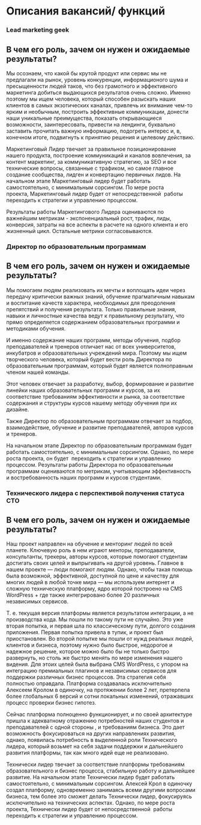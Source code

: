 # Описания вакансий/ функций


### Lead marketing geek 

## В чем его роль, зачем он нужен и ожидаемые результаты?

Мы осознаем, что какой бы крутой продукт или сервис мы не предлагали на рынок, уровень конкуренции, информационого шума и пресыщенности людей таков, что без грамотного и эффективного маркетинга добиться выдающихся результатов очень сложно. Именно поэтому мы ищем человека, который способен разыскать наших клиентов в самых экзотических каналах, привлечь их внимание чем-то ярким и необычным, построить эффективные коммуникации, донести наши уникальные преимущества, показать открывающиеся возможности, заинтересовать, привести на лендинги, буквально заставить прочитать важную информацию, подогреть интерес и, в, конечном итоге, подвигнуть к принятию решения и целевому действию. 

Маркетинговый Лидер твечает за правильное позиционирование нашего продукта, построение коммуникаций и каналов вовлечения, за контент маркетинг, за коммуникативную стратегию, за SEO и все технические вопросы, связанные с трафиком, но самое главное создание сообщества, лидген и конвертацию первичных лидов. На начальном этапе Маркетинговый лидер будет работать самостоятельно, с минимальным сорсингом. По мере роста проекта, Маркетинговый лидер будет от непосредственной  работы переходить к стратегии и управлению процессом. 

Результаты работы Маркетингового Лидера оцениваются по важнейшим метрикам - экспоненциальный рост, трафик, лиды, конверсия, затраты на все аспекты в расчете на одного клиента и его жизненный цикл. Остальные метрики согласовываются.



### Директор по образовательным программам

## В чем его роль, зачем он нужен и ожидаемые результаты?

Мы помогаем людям реализовать их мечты и воплощать идеи через передачу критически важных знаний, обучение прагматичным навыкам и воспитание качеств характера, необходимых для преодоления препятствий и получения результата. Только правильные знания, навыки и личностные качества ведут к правильному результату, что прямо определяется содержанием образовательных программи и методиками обучения. 

И именно содержание наших программ, методы обучения, подбор преподавателей и тренеров отличает нас от всех университетов, инкубатров и образовательных учреждений мира. Поэтому мы ищем творческого человека, который будет вести роль Директора по образовательным программам, который будет является полноправным членом нашей команды. 

Этот человек отвечает за разработку, выбор, формирование и развитие линейки наших образовательных программ и курсов, за их соответствие требованиям эффективности и рынка, за соответствие содержания и структуры курсов нашему методу обучения при их дизайне. 

Также Директор по образовательным программам отвечает за подбор, взаимодействие, обучение и развитие преподавателей, авторов курсов и тренеров. 

На начальном этапе Директор по образовательным программам будет работать самостоятельно, с минимальным сорсингом. Однако, по мере роста проекта, он будет  переходить к стратегии и управлению процессом. Результаты работы Директора по образовательным программам оцениваются по метрикам, учитывающим эффективность и востребованность наших программ и курсов студентами.

### Технического лидера с перспективой получения статуса CTO

## В чем его роль, зачем он нужен и ожидаемые результаты?

Наш проект направлен на обучение и менторинг людей по всей планете. Ключевую роль в нем играют менторы, преподаватели, консультанты, трекеры, авторы курсов, которые помогают студентам достигать своих целей и выпрыгивать на другой уровень. Главное в нашем проекте — люди помогают людям. Однако, чтобы такая помощь была возможной, эффективной, доступной по цене и качеству для многих людей в любой точке мира — мы используем интернет и сложную техническую платформу, ядро которой построено на CMS WordPress + где также интегрировано более 20 различных независимых сервисов. 

Т. е. текущая версия платформы является результатом интеграции, а не производства кода. Мы пошли по такому пути не случайно. Это уже вторая попытка, и первая шла по классическому пути, долгого создания приложения. Первая попытка привела в тупик, и проект был приостановлен. Во второй попытке мы пошли от нужд реальных людей, клиентов и бизнеса, поэтому нужно было быстрое, недорогое и надежное решение, которое можно было бы не только быстро развернуть, но столь же быстро менять по мере изменения нашего видения. Для этоих целей была выбрана CMS WordPress, с упором на интеграцию премиальных плагинов и независимых сервисов для поддержки различных бизнес процессов. Эта стратегия себя полностью оправдала. Платформа создавалась исключительно Алексеем Кролом в одиночку, на протяжении более 2 лет, претерпела более глобальных 6 версий и сотни локальных изменений, отражавших процесс проверки бизнес гипотез. 

Сейчас платформа полноценно функционирует, и по своей архитектуре пришла к адекватному отражению потребностей наших студентов и преподавателей с одной стороны , и требованиям бизнеса. Это дает возможность фокусироваться на других направлениях развития, однако, появилась потребность в выделенной роли Технического лидера, который возьмет на себя задачи поддержки и дальнейшего развития платформы, так как много идей еще не реализовано. 

Технически лидер твечает за соответствие платформы требованиям образовательного и бизнес процесса, стабильную работу и дальнейшее развитие. На начальном этапе Технически лидер будет работать самостоятельно, с минимальным сорсингом. Алексей Крол в одиночку создал платформу, одновременно занимаясь всеми другими вопросами бизнеса, тем более это сможет делать Технически лидер, фокусируясь исключительно на технических аспектах. Однако, по мере роста проекта, Технически лидер будет от непосредственной  работы переходить к стратегии и управлению процессом.
